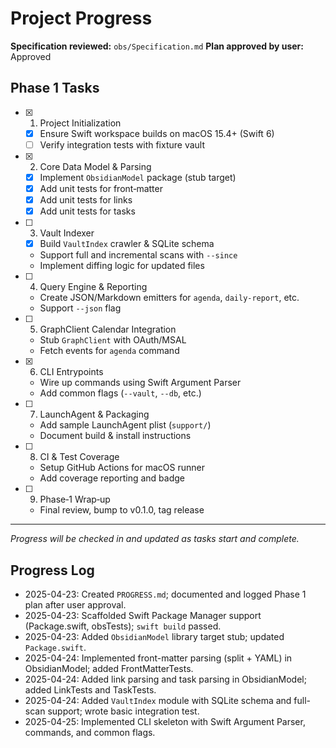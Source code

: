 # Project Progress

**Specification reviewed:** `obs/Specification.md`
**Plan approved by user:** Approved

## Phase 1 Tasks

 - [x] 1. Project Initialization
     - [x] Ensure Swift workspace builds on macOS 15.4+ (Swift 6)
     - [ ] Verify integration tests with fixture vault
- [x] 2. Core Data Model & Parsing
    - [x] Implement `ObsidianModel` package (stub target)
    - [x] Add unit tests for front‑matter
    - [x] Add unit tests for links
    - [x] Add unit tests for tasks
 - [ ] 3. Vault Indexer
     - [x] Build `VaultIndex` crawler & SQLite schema
     - Support full and incremental scans with `--since`
     - Implement diffing logic for updated files
 - [ ] 4. Query Engine & Reporting
     - Create JSON/Markdown emitters for `agenda`, `daily-report`, etc.
     - Support `--json` flag
 - [ ] 5. GraphClient Calendar Integration
     - Stub `GraphClient` with OAuth/MSAL
     - Fetch events for `agenda` command
 - [x] 6. CLI Entrypoints
     - Wire up commands using Swift Argument Parser
     - Add common flags (`--vault`, `--db`, etc.)
 - [ ] 7. LaunchAgent & Packaging
     - Add sample LaunchAgent plist (`support/`)
     - Document build & install instructions
 - [ ] 8. CI & Test Coverage
     - Setup GitHub Actions for macOS runner
     - Add coverage reporting and badge
 - [ ] 9. Phase‑1 Wrap‑up
     - Final review, bump to v0.1.0, tag release

 ---
 _Progress will be checked in and updated as tasks start and complete._

## Progress Log

 - 2025-04-23: Created `PROGRESS.md`; documented and logged Phase 1 plan after user approval.
 - 2025-04-23: Scaffolded Swift Package Manager support (Package.swift, obsTests); `swift build` passed.
 - 2025-04-23: Added `ObsidianModel` library target stub; updated `Package.swift`.
 - 2025-04-24: Implemented front-matter parsing (split + YAML) in ObsidianModel; added FrontMatterTests.
 - 2025-04-24: Added link parsing and task parsing in ObsidianModel; added LinkTests and TaskTests.
- 2025-04-24: Added `VaultIndex` module with SQLite schema and full-scan support; wrote basic integration test.
- 2025-04-25: Implemented CLI skeleton with Swift Argument Parser, commands, and common flags.